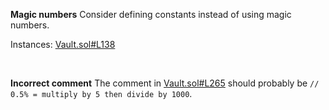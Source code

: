 **Magic numbers**
Consider defining constants instead of using magic numbers.

Instances: [Vault.sol#L138](https://github.com/code-423n4/2022-09-y2k-finance/blob/2175c044af98509261e4147edeb48e1036773771/src/Vault.sol#L138)

&nbsp;

**Incorrect comment**
The comment in [Vault.sol#L265](https://github.com/code-423n4/2022-09-y2k-finance/blob/2175c044af98509261e4147edeb48e1036773771/src/Vault.sol#L265) should probably be `// 0.5% = multiply by 5 then divide by 1000`.